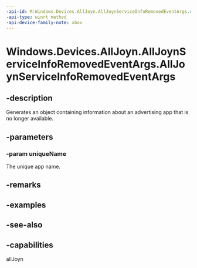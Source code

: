 ```yaml
---
-api-id: M:Windows.Devices.AllJoyn.AllJoynServiceInfoRemovedEventArgs.#ctor(System.String)
-api-type: winrt method
-api-device-family-note: xbox
---
```


<!-- Method syntax
public AllJoynServiceInfoRemovedEventArgs(System.String uniqueName)
-->

# Windows.Devices.AllJoyn.AllJoynServiceInfoRemovedEventArgs.AllJoynServiceInfoRemovedEventArgs

## -description
Generates an object containing information about an advertising app that is no longer available.

## -parameters
### -param uniqueName
The unique app name.

## -remarks

## -examples

## -see-also


## -capabilities
allJoyn
